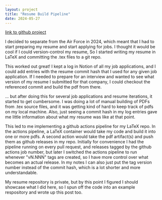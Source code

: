 ```yaml
---
layout: project
title: "Resume Build Pipeline"
date: 2024-05-27
---
```

[link to github project](https://github.com/ckhordiasma/resume-build-example)

I decided to separate from the Air Force in 2024, which meant that I had to start preparing my resume and start applying for jobs. I thought it would be cool if I could version-control my resume, So I started writing my resume in LaTeX and committing the .tex files to a git repo. 

This worked out great! I kept a log in Notion of all my job applications, and I could add entries with the resume commit hash that I used for any given job application. If I needed to prepare for an interview and wanted to see what version of my resume I submitted for that company, I could checkout the referenced commit and build the pdf from there.

... but after doing this for several job applications and resume iterations, it started to get cumbersome. I was doing a lot of manual building of PDFs from .tex source files, and it was getting kind of hard to keep track of pdfs on my local machine. Also, just seeing a commit hash in my log entries gave me little information about what my resume was like at that point.

This led to me implementing a github actions pipeline for my LaTeX repo. In the actions pipeline, a LaTeX container would take my code and build it into one or more pdfs. A second action would take the pdf artifact(s) and push them as github releases in my repo. Initially for convenience I had the pipeline running on every pull request, and releases tagged by the github actions job number, but later I switched the actions pipeline to run whenever "vN.NNN" tags are created, so I have more control over what becomes an actual release. In my notes I can also just put the tag version number instead of the commit hash, which is a lot shorter and more understandable. 

My resume repository is private, but by this point I figured I should showcase what I did here, so I spun off the code into an example respository and wrote up this post too.